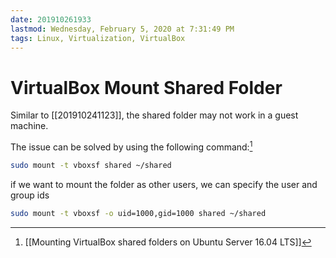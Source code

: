 ```yaml
---
date: 201910261933
lastmod: Wednesday, February 5, 2020 at 7:31:49 PM
tags: Linux, Virtualization, VirtualBox
---
```

# VirtualBox Mount Shared Folder

Similar to [[201910241123]], the shared folder may not work in a guest machine.

The issue can be solved by using the following command:[^EF14DADFE043]

```bash
sudo mount -t vboxsf shared ~/shared
```

if we want to mount the folder as other users, we can specify the user and group ids

```bash
sudo mount -t vboxsf -o uid=1000,gid=1000 shared ~/shared
```


[^EF14DADFE043]: [[Mounting VirtualBox shared folders on Ubuntu Server 16.04 LTS]]
